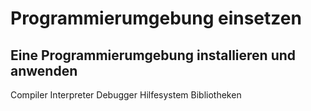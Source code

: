 # Programmierumgebung einsetzen

## Eine Programmierumgebung installieren und anwenden
Compiler
Interpreter
Debugger
Hilfesystem
Bibliotheken
 